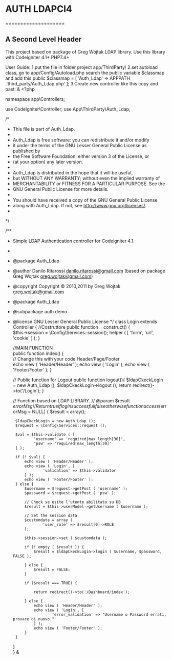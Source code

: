 # AUTH LDAPCI4
====================

A Second Level Header
---------------------

This project based on package of Greg Wojtak LDAP library.
Use this library with Codeigniter 4.1+ PHP7.4+

User Guide: 
1.put the file in folder project app/ThirdParty/
2.set autoload class, go to app/Config/Autoload.php search the public variable $classmap and add this
public $classmap = [
'Auth_Ldap' => APPPATH .'third_party/Auth_Ldap.php'
];
3.Create new controller like this copy and past:
& <?php

namespace app\Controllers;

use CodeIgniter\Controller;
use App\ThirdParty\Auth_Ldap;

/*
 * This file is part of Auth_Ldap.
 *
 * Auth_Ldap is free software: you can redistribute it and/or modify
 * it under the terms of the GNU Lesser General Public License as published by
 * the Free Software Foundation, either version 3 of the License, or
 * (at your option) any later version.
 *
 * Auth_Ldap is distributed in the hope that it will be useful,
 * but WITHOUT ANY WARRANTY; without even the implied warranty of
 * MERCHANTABILITY or FITNESS FOR A PARTICULAR PURPOSE. See the
 * GNU General Public License for more details.
 *
 * You should have received a copy of the GNU General Public License
 * along with Auth_Ldap. If not, see <http://www.gnu.org/licenses/>.
 *
 */

/**
 * Simple LDAP Authentication controller for Codeigniter 4.1.
 *
 * @package Auth_Ldap
 * @author Danilo Ritarossi danilo.ritarossi@gmail.com (based on package Greg Wojtak <greg.wojtak@gmail.com>)
 * @copyright Copyright © 2010,2011 by Greg Wojtak <greg.wojtak@gmail.com>
 * @package Auth_Ldap
 * @subpackage auth demo
 * @license GNU Lesser General Public License
 */
class Login extends Controller {
	//Costruttore
	public function __construct() {		
		$this->session = \Config\Services::session();
		helper ( [ 
				'form',
				'url',
				'cookie'
		] );
	}

	//MAIN FUNCTION	 
	public function index() {	
	 // Change this with your code Header/Page/Footer	
		echo view ( 'Header/Header' );
		echo view ( 'Login' );
		echo view ( 'Footer/Footer' );
	}

	// Public function for Logout
	public function logout(){
		$ldapCkeckLogin = new Auth_Ldap ();
		$ldapCkeckLogin->logout ();
		return redirect()->to('/Login'); 
	}
	
	
	// Function based on LDAP LIBRARY.
	// @param $result $errorMsg
	//  	Return true if login successfull false otherwise
	function access($errorMsg = NULL) {
		$result = array();
	
		$ldapCkeckLogin = new Auth_Ldap ();
		$request = \Config\Services::request ();

		$val = $this->validate ( [ 
				'username' => 'required|max_length[30]',
				'psw' => 'required|max_length[30]'
		] );

		if (! $val) {
			echo view ( 'Header/Header' );
			echo view ( 'Login', [ 
					'validation' => $this->validator
			] );
			echo view ( 'Footer/Footer' );
		} else {
			$username = $request->getPost ( 'username' );
			$password = $request->getPost ( 'psw' );

			// Check se esite l'utente abilitato su DB
			$result = $this->userModel->getUsername ( $username );
			
			// Set the session data
			$customdata = array (
					'user_role' => $result[0]->ROLE
			);
			
			$this->session->set ( $customdata );			
			
			if (! empty ( $result )) {
				$result = $ldapCkeckLogin->login ( $username, $password, FALSE );				
				
			} else {
				$result = FALSE;
			}

			if ($result === TRUE) {				
				
				return redirect()->to('/Dashboard/index'); 
				
			} else {
				echo view ( 'Header/Header' );
				echo view ( 'Login', [ 
						'error_validation' => "Username o Password errati, provare di nuovo."
				] );
				echo view ( 'Footer/Footer' );
			}
		}		
	}	
}
&